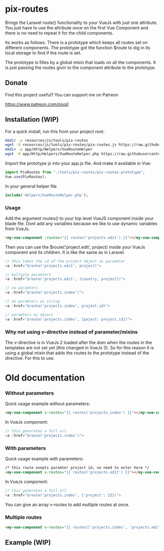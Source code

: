 # pix-routes

Brings the Laravel route() functionality to your VueJs with just one attribute. You just have to use the attribute once on the first Vue Component and there is no need to repeat it for the child components.

Its works as follows. There is a prototype which keeps all routes set on different components. The prototype got the function $route to dig in its local storage to find if the route is set.

The prototype is filles by a global mixin that loads on all the components. It is just passing the routes givin to the component attribute to the prototype.

## Donate

Find this project useful? You can support me on Patreon

https://www.patreon.com/pixsil

## Installation (WIP)

For a quick install, run this from your project root:
```bash
mkdir -p resources/js/tools/pix-routes
wget -O resources/js/tools/pix-routes/pix-routes.js https://raw.githubusercontent.com/pixsil/pix-routes/main/VuePlugins/pix-routes.js
mkdir -p app/Http/Helpers/VueRouteHelper
wget -O app/Http/Helpers/VueRouteHelper.php https://raw.githubusercontent.com/pixsil/pix-routes/main/Helpers/VueRouteHelper.php
```

Import the prototype js into your app.js file. And make it available in Vue:

```javascript
import PixRoutes from "./tools/pix-routes/pix-routes-prototype";
Vue.use(PixRoutes);
```

In your general helper file

```php
include('Helpers/VueRouteHelper.php');
```

### Usage

Add the argument routes() to your top level VueJS component inside your blade file. Dont add any variables because we like to use dynamic variables from VueJs.

```html
<my-vue-component :routes="{{ routes('projects.edit') }}"></my-vue-component>
```

Then you can use the $route('project.edit', project) inside your VueJs component and its children. It is like the same as in Laravel.


```js
// this takes the id of the project object as parameter
<a :href="$route('projects.edit', project)">

// multiple paramters
<a :href="$route('projects.edit', [country, project])">

// no paramters
<a :href="$route('projects.index')">

// no paramters as string
<a :href="$route('projects.index', project.id)">

// paramters as object
<a :href="$route('projects.index', {poject: project.id})">
```

### Why not using v-directive instead of parameter/mixins

The v-directive is in VueJs 2 loaded after the dom when the routes in the templates are not set yet (this changed in VueJs 3). So for this reason it is using a global mixin that adds the routes to the prototype instead of the directive. For this to use.


# Old documentation

### Without parameters

Quick usage example without parameters:

```html
<my-vue-component v-routes="{{ routes('projects.index') }}"></my-vue-component>
```

In VueJs component:

```js
// this generates a full url
<a :href="$route('projects.index')">
```

### With parameters

Quick usage example with parameters:

```html
/* this route exepts paramter project id, no need to enter here */
<my-vue-component v-routes="{{ routes('projects.edit') }}"></my-vue-component>
```

In VueJs component:

```js
// this generates a full url
<a :href="$route('projects.index', {'project': 22})">
```

You can give an array v-routes to add multiple routes at once.

### Multiple routes

```html
<my-vue-component v-routes="{{ routes(['projects.index', 'projects.edit']) }}"></my-vue-component>
```

## Example (WIP)
